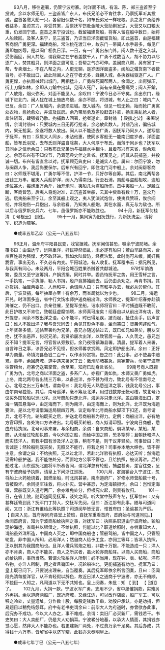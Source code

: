 <!-- { "loadSidebar": true } -->
　　93八月，移往道署，仍管宁波府篆。时洋面不靖，有温、陈、郑三盗首至宁投诚。余以水师无用，三盗首皆广东人，布氏兄弟必不肯往拿，乃禀抚军听其投诚。盗首各缴大船一只，各留旧伙数十名，如布氏弟兄一样吃粮。余之发广勇给养者益多，虽资其力，亦受其累，后禀抚军饬赴金陵大营助剿发逆，大营又以口粮太重，仍发回宁波。盗首之来宁投诚也，截留福建货船，将客人留在船中数日，始将人船赎回。及客人来宁，见三盗首，乃识当日洋面截留货船，即此盗首，由是福建客商恨广勇更深。福建商船，常泊桃花渡江中，故东门一带闽人水手最多，每见广勇即加凶辱，是以闽广相仇日深。一日，有一广勇出东门外，闽人数十逐之入城，受伤而回，闽人共怒，谓我帮之在宁者盖数千人，广勇不过数百人，胡不协力以尽逐广人，焚其船只，则洋面之患可息；吾帮之气亦可伸。盖闽商八帮，另有家丁一帮，专卖烟土，不在八帮之内，人更无聊。是岁因洋面盗多，闽船之儎货南下者数百号，亦不敢出口，故此际闽人之在宁者尤多，蜂拥入城，各执器械驱逐广人。广勇更悍，亦执器械赶出城门，两相猛斗，广勇杀死闽帮两人。余闻之，出衙弹压，街上刀鎗如林，余即从刀鎗中出城，见闽人死尸，尚有亲属在旁痛哭；闽人开鎗，广人放炮，烟火弥天，对面不能见人。余叹曰：宁波今日必不守矣。余出东门，缘城下进北门，闽人犹在城上施放鸟鎗，余亦不顾。将进城，有人止之曰：城内广人已反。余曰：广人反城内，余更须进城。既入城内，但见一班无赖，始而抢广勇寓处衣物，愈抢愈众，并波及民房。余乃带局勇及差役赶去扑拿，扬言乘乱抢人者，拿住斩首，肆强者乃散。拘捕数人回署，抢者遂止。章封翁 【 殿撰之父】 来署说情，余谓封翁曰：只要城内三日无再行抢者，余必放此数人。封翁乃出，徧告城内，果无抢案，余遂将数人放出。闽人以不能逐去广勇，因抚军乃同乡人，遂写信于抚军，有曰：忝属大人同乡，未沾他惠，使同乡客船无一能南归度岁者，洋面盗船，皆布氏羽党，去布氏则洋盗自除矣，大人何厚于布氏，而薄于同乡也？抚军以其同乡之信示余曰：只教布氏兄弟勿与福建水手相斗，且着布兴有来省，俟余观之。余恐布兴有不知仪节，乃着范典史伴之赴省。抚军见之，问其从前捕盗，并投诚一切。布兴有皆直言以对。抚军顾范典史曰：是诚实人也。属曰：尔回宁波，勿与闽帮人争，我后尚要保尔。后布兴有回宁，即住北门河中船上。余对闽帮客商曰：水师既不堪用，广勇尔等不信，护洋一节，只好尔等自筹。其后，南北两帮各出钱三万串，雇夷人兵船护洋，闽人乃得南归。行至石浦，夷船与盗船相攻，盗船炮位甚大，每炮重万余斤，始开炮时，夷船几为盗船所伤，击中夷船一人，足胫立断，客商皆恐，后夷人将炮对准，击沉盗首坐船，云其中赀重有数十万，盗众乃逃。后夷船来至宁江，余至其船上观之，夷人犹演试炮位，使夷兵赞班，俟余阅视，并将炮伤一兵抱出，与余验看。乃知夷人船炮，其在水面，真无与为敌也。所以后与俄罗斯交兵六、七年，虽俄罗斯亦不能取胜也。 
　　94十月，新抚军何桂清 【 号根云】 到任。 
　　95十一月，集同寅为旧抚饯行，为新抚洗尘，请将军、织造为陪客。 

　　●咸丰五年乙卯（公元一八五五年） 

　　96正月，温州府平阳县民变，戕官据城。抚军闻信甚恐，嘱余宁波防堵。余覆书曰：由温达宁，远隔重洋，奸民猝然倡乱，未必遂有船只；若由旱路而来，台州百姓最为强悍，尤不敢轻进。我如水陆皆防，经费浩繁，此时尚可从缓。闻奸民戕官，事出无名，不久必有内变。平阳城池，有人收复。抚军覆书云：据兄所见，与我真有同心。未及两月，平阳合城百姓果杀贼首共献城池。 
　　97时军饷浩繁，委员又至宁波筹捐，户捐货捐，同时并举。委员恃抚军之势，用王雪轩之言，一手执笔，一手执簿，勒人书捐，殷户竟拂袖而去。后仍由余劝之，再肯书捐。其办货捐、抽厘两委员，人尚和平，余谓两人曰：只有和平办去，我必从旁帮尔。其后，宁波货捐，每年抽厘亦至十有余万，而省局犹以为少也。 
　　98二月，海运开兑。时洋面多盗，省中行文饬水师护送商船出洋。水师畏之，提军叶绍春亦赴镇海催之，仍不出口。余亲往催，至提军坐船，诘水师将官曰：平时捕盗既不敢前，此日护粮又不肯往，致朝廷虚糜饷项，水师真可废矣！绍春自以从前出洋有功，致升提督，闻余不敢出洋之语，心不能平，时已得足疾，跛而起，扯住余手，厉声言曰：谁人不敢出洋？我与吾兄同去！余见其形色不善，坐而笑曰：贤弟何遽动气，上年贤弟多情，送帖至署约为兄弟，愚兄亦随送帖过去，既已如兄如弟矣，朋友交绝，犹不出恶声，何况兄弟。若贤弟屡次出洋，以致官居一品，人久羡之，愚兄岂反不知？提军无言，将官皆从旁敷衍。余乃夜宿镇海县署。清晨，提军着人来署，自言昨日之事，谅吾兄必不见怪，但水师畧求赏赐，风定即护船出洋。余曰：正好早为商量。命镇海县备钱二百千，以作水师赏犒。告之曰：此公事，必不使县中赔累。事毕，余回府城，道中遇来署家丁云：徽州防堵甚急，臬宪带兵，命署宁波府往管粮台，府篆仍送署掌管。余至署，知府已动身赴省矣。 
　　99南号商人既视广勇为仇，北号之商以洋面之盗，多系广人，亦视广勇如仇，水师又畏广勇如虎。上冬，南北两号各出钱三万串，以备巡洋，亦不甚为得力，致北号有不信南号之心。北号之出三万串钱，谓南号曰：我北号无人熟悉巡洋之事，钱我北号公出，事由尔南号独管。其后，南号巡洋，毫不筹及北洋，用过钱数亦无帐可稽，故北号乃议买外国轮船以巡北洋。北号商船只走北洋，海运亦只走北洋。盖由镇海出口，定海一隅孤悬海中，由定海而下，则为南洋，由定海而上，则为北洋。北洋既为海运要津，是以北号请借海运局银四万两，议定每年北号商船水脚项下扣还，南号请兵，北号不允。轮船既买之后，护送北号商船甚为得力。定例：商船出洋，必有地方官印照，各处海口方许进出。北号既买轮船，商人拟请印照。宁波向日商船，悉由府给执照。北号司事来署，与余相商，余谓：自来商船，俱填某号，某船，某商，从未给过轮船执照，今以外国之船，而给中国之照，恐多窒碍；且朝廷和洋人而实忮洋人，若我中国有涉及洋人之事，稍有不是，则干议非轻矣。司事皆曰：所言诚是；然轮船则既买矣，无照又不能行，将若之何？司事亦本地大绅也，皆不得主意。余谓之曰：不给执照，无以过北洋，若赴北洋验有执照，必达天听；然海运现需轮船护送，我不能怕处分，而置地方公事不管也，且给执照，被议再讲。后轮船过北，山东巡抚北直将军所奏皆同，谓北洋忽有轮船，捕盗甚勇，差官往查，呈有宁波府给予执照，请皇上下问浙江巡抚。 
　　100六月，定海镇台入宁波江，忽将船上火药舱烧着，因燃坐船，时北风甚紧，南岸道府厂，岁修水师营船数十号，皆被毁坏。余同提军往救，将火扑灭。营中甚恐，为定海镇担忧。余曰：岂惟定海镇，营船既交入道府两厂，余亦难免处分，但根究火起，则责有攸归。 
　　101一日，在省上院，随司道同见抚军，谈笑之间，听大堂中鼓声冬冬，抚军惊曰：又有甚样廷寄到此？抚军门丁持入，交抚军先阅，但曰：浙江那有此事。随与司道同阅，又曰：浙江有谁给此等执照？司道阅毕皆无言，惟首府曰：圣谕甚为严厉。 【 自来入见，首府亦同府县堂上赞班，自抚军重看首府，首府始与司道同见。】 余闻首府言，知为宁波商船给执照之事，对抚军曰：执照系职道由宁波府给。轮船现护海运，省局并以银借之，不给执照，何能过北？职道给照时，亦尝禀知大人，谓船虽外洋所造，中国商人买之，即中国商船也；管船驾船，皆中国之人，只管照轮盘，非中国人所知，必用洋人；然自商人给予工食，亦佣工等耳；皆填入执照，正以别其为我国商船也。且洋人儎兵驾炮之船，非数十万银，不能造成一只；洋人亦不肯卖，商人亦不能买，商人之所买者，虽火轮亦商船耳。以商人买商船，商船必给执照，事所当然。若谓火轮系洋人所制；必不当用，现在钟、表、毡呢、洋布各物，亦洋人所制，用之者且徧国中，况轮船往北，更能捕盗有功也。抚军乃曰：皇上既已问下，只要说出理来，自当覆奏。其后抚军即依余所言回奏，且曰：臣闻段光清每接洋官，从不肯轻假以辞色，故近日洋人之通商于宁波者，亦无不俯顺，不独臣一人知之，凡司道以下无不共知也。皇上阅奏，朱批：知 【 到】 【 [道]】 了。 
　　102九月，大捐一款，宁波水军广勇，支用不少，省中屡催捐款，实难另外再捐。余以道府两船厂，既近府城，又缘江边，可以改作店面，船厂军工，可以移之冷处，丈量遗址，分作数十股，每股定钱数千串，劝殷户承认，亦是劝捐，但易题目以稍免结怨耳。府中有老书吏谓余曰：前毕大人为府道时，亦曾欲办此事，后究办不成功，今以大人办之，事不难成。余谓：卖旧厂必买新厂，需钱若干。书吏笑曰：大人卖船厂，仍是大人劝捐耳。宁波畧分地基，以承大人情面，其捐钱亦觉心愿，然非大人不能办也。若更建新厂两处，不过费万余千足矣。其后办成，共得钱十六万串，皆解省中以济军糈，此钱亦未奏明皇上。 

　　●咸丰七年丁巳（公元一八五七年） 

